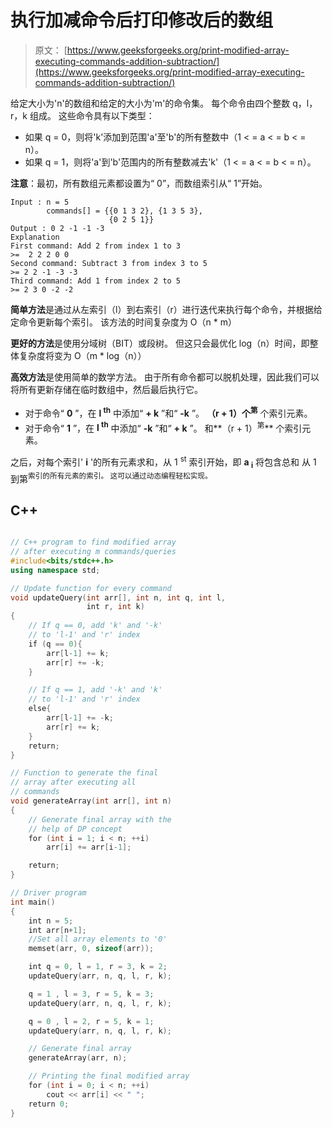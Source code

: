 # 执行加减命令后打印修改后的数组

> 原文： [https://www.geeksforgeeks.org/print-modified-array-executing-commands-addition-subtraction/](https://www.geeksforgeeks.org/print-modified-array-executing-commands-addition-subtraction/)

给定大小为'n'的数组和给定的大小为'm'的命令集。 每个命令由四个整数 q，l，r，k 组成。 这些命令具有以下类型：

*   如果 q = 0，则将'k'添加到范围'a'至'b'的所有整数中（1 < = a < = b < = n）。
*   如果 q = 1，则将'a'到'b'范围内的所有整数减去'k'（1 < = a < = b < = n）。

**注意**：最初，所有数组元素都设置为“ 0”，而数组索引从“ 1”开始。

```
Input : n = 5
        commands[] = {{0 1 3 2}, {1 3 5 3}, 
                      {0 2 5 1}}
Output : 0 2 -1 -1 -3
Explanation
First command: Add 2 from index 1 to 3
>=  2 2 2 0 0
Second command: Subtract 3 from index 3 to 5 
>= 2 2 -1 -3 -3
Third command: Add 1 from index 2 to 5
>= 2 3 0 -2 -2

```



**简单方法**是通过从左索引（l）到右索引（r）进行迭代来执行每个命令，并根据给定命令更新每个索引。 该方法的时间复杂度为 O（n * m）

**更好的方法**是使用分域树（BIT）或段树。 但这只会最优化 log（n）时间，即整体复杂度将变为 O（m * log（n））

**高效方法**是使用简单的数学方法。 由于所有命令都可以脱机处理，因此我们可以将所有更新存储在临时数组中，然后最后执行它。

*   对于命令“ **0** ”，在 **l <sup>th</sup>** 中添加“ **+ k** ”和“ **-k** ”。 **（r + 1）个<sup>第</sup>** 个索引元素。
*   对于命令“ **1** ”，在 **l <sup>th</sup>** 中添加“ **-k** ”和“ **+ k** ”。 和**（r + 1）<sup>第</sup>** 个索引元素。

之后，对每个索引' **i** '的所有元素求和，从 1 <sup>st</sup> 索引开始，即 **a <sub>i</sub>** 将包含总和 从 1 到第<sup>索引的所有元素的索引。 这可以通过动态编程轻松实现。</sup> 

## C++ 

```cpp

// C++ program to find modified array 
// after executing m commands/queries 
#include<bits/stdc++.h> 
using namespace std; 

// Update function for every command 
void updateQuery(int arr[], int n, int q, int l, 
                 int r, int k) 
{ 
    // If q == 0, add 'k' and '-k' 
    // to 'l-1' and 'r' index 
    if (q == 0){ 
        arr[l-1] += k; 
        arr[r] += -k; 
    } 

    // If q == 1, add '-k' and 'k' 
    // to 'l-1' and 'r' index 
    else{ 
        arr[l-1] += -k; 
        arr[r] += k; 
    } 
    return; 
} 

// Function to generate the final 
// array after executing all  
// commands 
void generateArray(int arr[], int n) 
{ 
    // Generate final array with the  
    // help of DP concept 
    for (int i = 1; i < n; ++i) 
        arr[i] += arr[i-1]; 

    return; 
} 

// Driver program 
int main() 
{ 
    int n = 5; 
    int arr[n+1]; 
    //Set all array elements to '0' 
    memset(arr, 0, sizeof(arr)); 

    int q = 0, l = 1, r = 3, k = 2; 
    updateQuery(arr, n, q, l, r, k); 

    q = 1 , l = 3, r = 5, k = 3; 
    updateQuery(arr, n, q, l, r, k); 

    q = 0 , l = 2, r = 5, k = 1; 
    updateQuery(arr, n, q, l, r, k); 

    // Generate final array 
    generateArray(arr, n); 

    // Printing the final modified array 
    for (int i = 0; i < n; ++i) 
        cout << arr[i] << " "; 
    return 0; 
} 

```